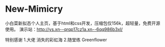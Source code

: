 # New-Mimicry
小白菜新拟态个人主页，基于html和css开发，压缩包仅156k，超轻量，免费开源使用。
演示站：http://ys.xn--qrqp17cz1a.xn--6qq986b3xl/

特别感谢
1.大佬 消失的彩虹海
2.随堂练 Greenflower
